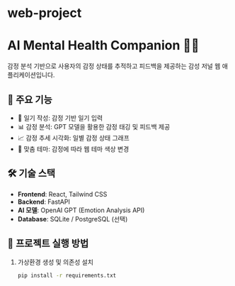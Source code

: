 # web-project

# AI Mental Health Companion 🧠💬

감정 분석 기반으로 사용자의 감정 상태를 추적하고 피드백을 제공하는 감성 저널 웹 애플리케이션입니다.

## 📌 주요 기능

- 📝 일기 작성: 감정 기반 일기 입력
- 📊 감정 분석: GPT 모델을 활용한 감정 태깅 및 피드백 제공
- 📈 감정 추세 시각화: 일별 감정 상태 그래프
- 🎨 맞춤 테마: 감정에 따라 웹 테마 색상 변경

## 🛠️ 기술 스택

- **Frontend**: React, Tailwind CSS
- **Backend**: FastAPI
- **AI 모델**: OpenAI GPT (Emotion Analysis API)
- **Database**: SQLite / PostgreSQL (선택)

## 🚀 프로젝트 실행 방법

1. 가상환경 생성 및 의존성 설치
   ```bash
   pip install -r requirements.txt
